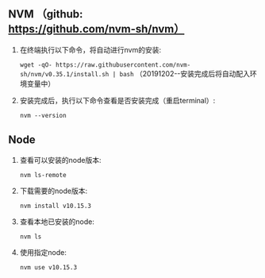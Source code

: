 ## NVM （github: https://github.com/nvm-sh/nvm）
1. 在终端执行以下命令，将自动进行nvm的安装:

    `wget -qO- https://raw.githubusercontent.com/nvm-sh/nvm/v0.35.1/install.sh | bash` （20191202--安装完成后将自动配入环境变量中）

2. 安装完成后，执行以下命令查看是否安装完成（重启terminal）:

    `nvm --version`

## Node  
1. 查看可以安装的node版本:

    `nvm ls-remote`

2. 下载需要的node版本:

    `nvm install v10.15.3`

3. 查看本地已安装的node:

    `nvm ls`
    
4. 使用指定node:

    `nvm use v10.15.3`
